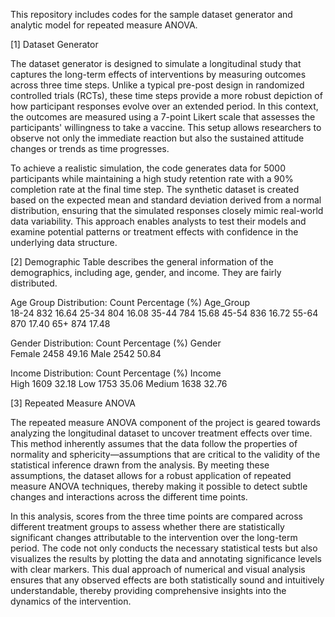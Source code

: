This repository includes codes for the sample dataset generator and analytic model for repeated measure ANOVA.

[1] Dataset Generator

The dataset generator is designed to simulate a longitudinal study that captures the long-term effects of interventions by measuring outcomes across three time steps. Unlike a typical pre-post design in randomized controlled trials (RCTs), these time steps provide a more robust depiction of how participant responses evolve over an extended period. In this context, the outcomes are measured using a 7-point Likert scale that assesses the participants' willingness to take a vaccine. This setup allows researchers to observe not only the immediate reaction but also the sustained attitude changes or trends as time progresses.

To achieve a realistic simulation, the code generates data for 5000 participants while maintaining a high study retention rate with a 90% completion rate at the final time step. The synthetic dataset is created based on the expected mean and standard deviation derived from a normal distribution, ensuring that the simulated responses closely mimic real-world data variability. This approach enables analysts to test their models and examine potential patterns or treatment effects with confidence in the underlying data structure.



[2] Demographic Table
describes the general information of the demographics, including age, gender, and income. They are fairly distributed.


Age Group Distribution:
            Count  Percentage (%)
Age_Group                       
18-24        832           16.64
25-34        804           16.08
35-44        784           15.68
45-54        836           16.72
55-64        870           17.40
65+          874           17.48

Gender Distribution:
         Count  Percentage (%)
Gender                       
Female   2458           49.16
Male     2542           50.84

Income Distribution:
         Count  Percentage (%)
Income                       
High     1609           32.18
Low      1753           35.06
Medium   1638           32.76



[3] Repeated Measure ANOVA

The repeated measure ANOVA component of the project is geared towards analyzing the longitudinal dataset to uncover treatment effects over time. This method inherently assumes that the data follow the properties of normality and sphericity—assumptions that are critical to the validity of the statistical inference drawn from the analysis. By meeting these assumptions, the dataset allows for a robust application of repeated measure ANOVA techniques, thereby making it possible to detect subtle changes and interactions across the different time points.

In this analysis, scores from the three time points are compared across different treatment groups to assess whether there are statistically significant changes attributable to the intervention over the long-term period. The code not only conducts the necessary statistical tests but also visualizes the results by plotting the data and annotating significance levels with clear markers. This dual approach of numerical and visual analysis ensures that any observed effects are both statistically sound and intuitively understandable, thereby providing comprehensive insights into the dynamics of the intervention.
